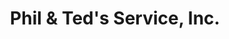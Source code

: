 ---
title: "Phil & Ted's Service, Inc."
url: /chicago/phil-und-teds-service-inc/
shop: Autowerkstatt
---